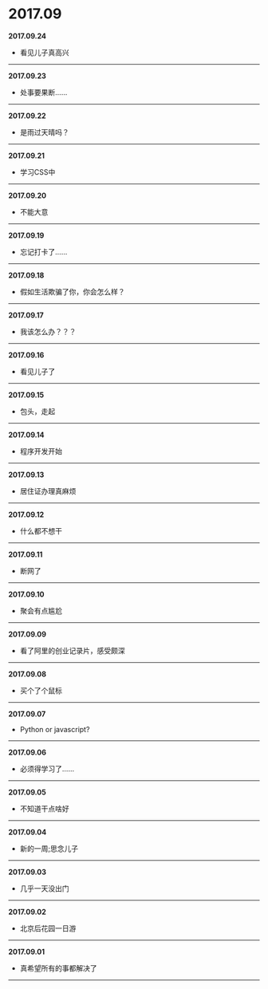 # 2017.09

**2017.09.24**
*   看见儿子真高兴
---

**2017.09.23**
*   处事要果断......
---

**2017.09.22**
*   是雨过天晴吗？
---

**2017.09.21**
*   学习CSS中
---

**2017.09.20**
*   不能大意
---

**2017.09.19**
*	忘记打卡了......
---

**2017.09.18**
*   假如生活欺骗了你，你会怎么样？
---

**2017.09.17**
*   我该怎么办？？？
---

**2017.09.16**
*   看见儿子了
---

**2017.09.15**
*   包头，走起
---

**2017.09.14**
*   程序开发开始
---

**2017.09.13**
*	居住证办理真麻烦
---

**2017.09.12**
*	什么都不想干
---

**2017.09.11**
*	断网了
---

**2017.09.10**
*   聚会有点尴尬
---

**2017.09.09**
*   看了阿里的创业记录片，感受颇深
---

**2017.09.08**
*   买个了个鼠标
---

**2017.09.07**
*   Python or javascript?
---

**2017.09.06**
*   必须得学习了......
---

**2017.09.05**
*   不知道干点啥好
---

**2017.09.04**
*    新的一周;思念儿子
---

**2017.09.03**
*   几乎一天没出门
---

**2017.09.02**
*   北京后花园一日游
---

**2017.09.01**
*   真希望所有的事都解决了
---
